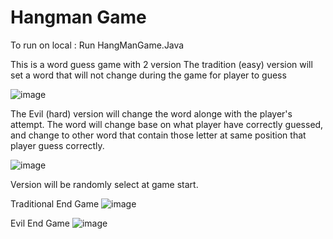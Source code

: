 # Hangman Game

To run on local : Run HangManGame.Java

This is a word guess game with 2 version
The tradition (easy) version will set a word that will not change during the game for player to guess

![image](https://user-images.githubusercontent.com/77389522/172305010-09c1da42-500a-42b9-9388-b6a66dade961.png)


The Evil (hard) version will change the word alonge with the player's attempt.
The word will change base on what player have correctly guessed, and change to other word that contain those letter at same position that player guess correctly.

![image](https://user-images.githubusercontent.com/77389522/172305078-02a2d7c0-b633-439f-a7ec-4ee784c34d6d.png)


Version will be randomly select at game start.

Traditional End Game
![image](https://user-images.githubusercontent.com/77389522/172305655-e991ab8a-a823-40f6-8d79-c599bc2ed4ad.png)

Evil End Game
![image](https://user-images.githubusercontent.com/77389522/172305933-ebe91b03-9306-46e0-87eb-da86bcf00427.png)

